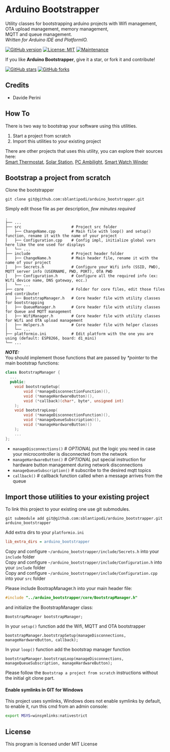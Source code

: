# Arduino Bootstrapper

Utility classes for bootstrapping arduino projects with Wifi management, OTA upload management, memory management,   
MQTT and queue management.  
_Written for Arduino IDE and PlatformIO._

[![GitHub version](https://img.shields.io/github/v/release/sblantipodi/arduino_bootstrapper.svg)](https://img.shields.io/github/v/release/sblantipodi/arduino_bootstrapper.svg)
[![License: MIT](https://img.shields.io/badge/License-MIT-yellow.svg)](https://opensource.org/licenses/MIT)
[![Maintenance](https://img.shields.io/badge/Maintained%3F-yes-green.svg)](https://GitHub.com/sblantipodi/arduino_bootstrapper/graphs/commit-activity)

If you like **Arduino Bootstrapper**, give it a star, or fork it and contribute!

[![GitHub stars](https://img.shields.io/github/stars/sblantipodi/arduino_bootstrapper.svg?style=social&label=Star)](https://github.com/sblantipodi/arduino_bootstrapper/stargazers)
[![GitHub forks](https://img.shields.io/github/forks/sblantipodi/arduino_bootstrapper.svg?style=social&label=Fork)](https://github.com/sblantipodi/arduino_bootstrapper/network)

## Credits
- Davide Perini

## How To
There is two way to bootstrap your software using this utilities.
1) Start a project from scratch
2) Import this utilities to your existing project

There are other projects that uses this utility, you can explore their sources here:  
[Smart Thermostat](https://github.com/sblantipodi/smart_thermostat), [Solar Station](https://github.com/sblantipodi/solar_station), [PC Ambilight](https://github.com/sblantipodi/pc_ambilight), [Smart Watch Winder](https://github.com/sblantipodi/smart_watch_winder)  


## Bootstrap a project from scratch
Clone the bootstrapper
```
git clone git@github.com:sblantipodi/arduino_bootstrapper.git
```
Simply edit those file as per description, _few minutes required_

    .
    ├── ...
    ├── src                      # Project src folder
    │   ├── ChangeName.cpp       # Main file with loop() and setup() function, rename it with the name of your project
    │   ├── Configuration.cpp    # Config impl, initialize global vars here like the one used for displays
    │   └── ...   
    ├── include                  # Project header folder
    │   ├── ChangeName.h         # Main header file, rename it with the name of your project
    │   ├── Secrets.h            # Configure your Wifi info (SSID, PWD), MQTT server info (USERNAME, PWD, PORT), OTA PWD
    │   ├── Configuration.h      # Configure all the required info (ex: Wifi device name, DNS gateway, ecc.)
    │   └── ...       
    ├── core                     # Folder for core files, edit those files and contribute!
    │   ├── BootstrapManager.h   # Core header file with utility classes for bootstrapping
    │   ├── QueueManager.h       # Core header file with utility classes for Queue and MQTT management
    │   ├── WifiManager.h        # Core header file with utility classes for Wifi and OTA upload management
    │   ├── Helpers.h            # Core header file with helper classes 
    │   └── ...       
    ├── platformio.ini           # Edit platform with the one you are using (default: ESP8266, board: d1_mini)  
    └── ...
    
***NOTE:***  
You should implement those functions that are passed by _*pointer_ to the main bootstrap functions:   
```c++
class BootstrapManager {
  ...
  public:
    void bootstrapSetup(
        void (*manageDisconnectionFunction)(), 
        void (*manageHardwareButton)(), 
        void (*callback)(char*, byte*, unsigned int)
    );
    void bootstrapLoop(
        void (*manageDisconnectionFunction)(), 
        void (*manageQueueSubscription)(), 
        void (*manageHardwareButton)()
    );  
    ...
};
```  

- `manageDisconnections()`           # _OPTIONAL_ put the logic you need in case your microcontroller is disconnected from the network
- `manageHardwareButton()`           # _OPTIONAL_ put special instruction for hardware button management during network disconnections
- `manageQueueSubscription()`        # subscribe to the desired mqtt topics
- `callback()`                       # callback function called when a message arrives from the queue
    
## Import those utilities to your existing project
To link this project to your existing one use git submodules.  
```
git submodule add git@github.com:sblantipodi/arduino_bootstrapper.git arduino_bootstrapper
```
Add extra dirs to your `platformio.ini`
```ini
lib_extra_dirs = arduino_bootstrapper
```
Copy and configure `~/arduino_bootstrapper/include/Secrets.h` into your `include` folder  
Copy and configure `~/arduino_bootstrapper/include/Configuration.h` into your `include` folder  
Copy and configure `~/arduino_bootstrapper/include/Configuration.cpp` into your `src` folder  
  
Please include BootrapManager.h into your main header file:
```c++
#include "../arduino_bootstrapper/core/BootstrapManager.h"
```
and initialize the BootstrapManager class:
```
BootstrapManager bootstrapManager;
```

In your `setup()` function add the Wifi, MQTT and OTA bootstrapper
```
bootstrapManager.bootstrapSetup(manageDisconnections, manageHardwareButton, callback);
```

In your `loop()` function add the bootstrap manager function
```
bootstrapManager.bootstrapLoop(manageDisconnections, manageQueueSubscription, manageHardwareButton);
```

Please follow the `Bootstrap a project from scratch` instructions without the initial git clone part.

#### Enable symlinks in GIT for Windows
This project uses symlinks, Windows does not enable symlinks by default, to enable it, run this cmd from an admin console:
```bash
export MSYS=winsymlinks:nativestrict
```

## License
This program is licensed under MIT License

